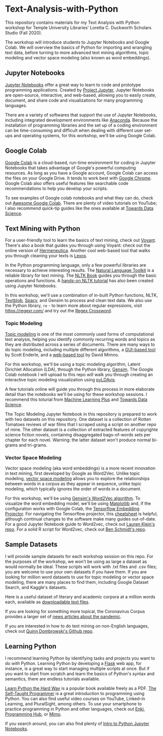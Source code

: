 # Text-Analysis-with-Python

This repository contains materials for my Text Analysis with Python workshop for Temple University Libraries' Loretta C. Duckworth Scholars Studio (Fall 2020).

The workshop will introduce students to Jupyter Notebooks and Google Colab. We will overview the basics of Python for importing and wrangling text data, before turning to more advanced text mining algorithms, topic modeling and vector space modeling (also known as word embeddings).

## Jupyter Notebooks

[Jupyter Notebooks](https://github.com/jupyter/notebook) offer a great way to learn to code and prototype programming applications. Created by [Project Jupyter](https://jupyter.org/), Jupyter Notebooks are open-source, interactive, and web-based, allowing you to easily create, document, and share code and visualizations for many programming languages.

There are a variety of softwares that support the use of Jupyter Notebooks, including integrated development environments like [Anaconda](https://docs.anaconda.com/anaconda/navigator/). Because the installation of programming libraries and the set up of a coding environment can be time-consuming and difficult when dealing with different user set-ups and operating systems, for this workshop, we'll be using Google Colab.

## Google Colab

[Google Colab](https://colab.research.google.com/notebooks/intro.ipynb#recent=true) is a cloud-based, run-time environment for coding in Jupyter Notebooks that takes advantage of Google's powerful computing resources. As long as you have a Google account, Google Colab can access the files on your Google Drive. It tends to work best with [Google Chrome](https://www.google.com/chrome/index.html). Google Colab also offers useful features like searchable code recommendations to help you develop your scripts. 

To see examples of Google colab notebooks and what they can do, check out [Awesome Google Colab](https://github.com/firmai/awesome-google-colab). There are plenty of video tutorials on YouTube; I also recommend quick-tip guides like the ones available at [Towards Data Science](https://towardsdatascience.com/10-tips-for-a-better-google-colab-experience-33f8fe721b82).

## Text Mining with Python

For a user-friendly tool to learn the basics of text mining, check out [Voyant](https://voyant-tools.org/). There's also a book that guides you through using Voyant: check out the online version of [Hermeneutica](http://hermeneuti.ca/). Another cool web-based tool that walks you through cleaning your texts is [Lexos](http://lexos.wheatoncollege.edu/upload).

In the Python programming language, only a few powerful libraries are necessary to achieve interesting results. The [Natural Language Toolkit](https://www.nltk.org) is a reliable library for text mining. The [NLTK Book](https://www.nltk.org/book/) guides you through the basic operations and functions. A [hands-on NLTK tutorial](https://github.com/hb20007/hands-on-nltk-tutorial) has also been created using Jupyter Notebooks.

In this workshop, we'll use a combination of in-built Python functions, NLTK, [Textblob](https://textblob.readthedocs.io/en/dev/), [Spacy](https://spacy.io/), and Gensim to process and clean text data. We also use the Python library, `re` - to learn more about regular expressions, visit https://regexr.com/ and try out the [Regex Crossword](https://regexcrossword.com/).

### Topic Modeling

[Topic modeling](http://journalofdigitalhumanities.org/2-1/topic-modeling-a-basic-introduction-by-megan-r-brett/) is one of the most commonly used forms of computational text analysis, helping you identify commonly recurring words and topics as they are distributed across a series of documents. There are many ways to do topic modeling, including multiple different algorithms, a [GUI-based tool](https://github.com/senderle/topic-modeling-tool) by Scott Enderle, and a [web-based tool](https://mimno.infosci.cornell.edu/jsLDA/) by David Mimno.

For this workshop, we'll be using a topic modeling algorithm, Latent Dirichlet Allocation (LDA), through the Python library, [Gensim](https://radimrehurek.com/gensim/). The Google Colab notebook I will upload to this repo will walk you through creating an interactive topic modeling visualization using [pyLDAvis](https://github.com/bmabey/pyLDAvis).

A few tutorials online will guide you through this process in more elaborate detail than the notebooks we'll be using for these workshop sessions. I recommend this toturial from [Machine Learning Plus](https://www.machinelearningplus.com/nlp/topic-modeling-gensim-python/) and [Towards Data Science](https://towardsdatascience.com/topic-modelling-in-python-with-nltk-and-gensim-4ef03213cd21).

The Topic Modeling Jupyter Notebook in this repository is prepared to work with two datasets on this repository. One dataset is a collection of Rotten Tomatoes reviews of war films that I scraped using a script on another repo of mine. The other dataset is a collection of extracted features of copyrighte science fiction novels, containing disaggregated bags-of-words sets per chapter for each novel. Warning: the latter dataset won't produce normal bi-grams and tri-grams.

### Vector Space Modeling

Vector space modeling (aka word embeddings) is a more recent innovation in text mining, first developed by Google as Word2Vec. Unlike topic modeling, [vector space modeling](http://bookworm.benschmidt.org/posts/2015-10-25-Word-Embeddings.html) allows you to explore the relationships between words in a corpus as they appear in sequence, unlike topic modeling, which typically ignores the order of words in a document. 

For this workshop, we'll be using [Gensim's Word2Vec algorithm](https://radimrehurek.com/gensim/auto_examples/tutorials/run_word2vec.html). To visualize the word embedding model, we'll be using [Matplotlib](https://matplotlib.org/) and, if the configuration works with Google Colab, the [Tensorflow Embedding Projector](https://projector.tensorflow.org/). For navigating the Tensorflow projector, this [cheatsheet](https://github.com/louishenrifranc/Tensorflow-Cheatsheet) is helpful, although continual changes to the software make many guides out-of-date. For a good Jupyter Notebook guide to Word2vec, check out [Lauren Klein's repo](https://github.com/laurenfklein/emory-qtm340/blob/master/notebooks/class12-word-vectors-complete.ipynb). For a solid R script for Word2vec, check out [Ben Schmidt's repo](https://github.com/bmschmidt/wordVectors).

## Sample Datasets

I will provide sample datasets for each workshop session on this repo. For the purposes of the workshop, we won't be using as large a dataset as would normally be ideal. These scripts will work with .txt files and .csv files; you are welcome to use your own datasets if you have them. If you are looking for million word datasets to use for topic modeling or vector space modeling, there are many places to find them, including Google Dataset Search, and Kaggle's datasets. 

Here is a useful dataset of literary and academic corpora at a million words each, available as [downloadable text files](http://www.thegrammarlab.com/?nor-portfolio=1000000-word-sample-corpora).

If you are looking for something more topical, the Coronavirus Corpus provides a larger set of [news articles about the pandemic](https://www.english-corpora.org/corona/).

If you are interested in how to do text mining on non-English languages, check out [Quinn Dombrowski's Github repo](https://github.com/multilingual-dh/nlp-resources).

## Learning Python 

I recommend learning Python by identifying tasks and projects you want to do *with* Python. Learning Python by developing a [Flask](https://flask.palletsprojects.com/en/1.1.x/) web app, for instance, is a great way to start managing multiple scripts at once. But if you want to start from scratch and learn the basics of Python's syntax and semantics, there are endless tutorials available. 

[Learn Python the Hard Way](https://learntocodetogether.com/learn-python-the-hard-way-free-ebook-download/) is a popular book available freely as a PDF. [The Self-Taught Programmer](https://www.goodreads.com/book/show/51941365-the-self-taught-programmer) is a great introduction to programming using Python. You can also find useful video courses on YouTube, Linked-in Learning, and PluralSight, among others. To use your smartphone to practice programming in Python and other languages, check out [Enki](https://play.google.com/store/apps/details?id=com.enki.insights&hl=en_US&gl=US), [Programming Hub](https://programminghub.io/), or [Mimo](https://getmimo.com/).

If you search around, you can also find plenty of [Intro to Python Jupyter Notebooks](https://jupyter.brynmawr.edu/services/public/dblank/CS245%20Programming%20Languages/2016-Fall/Labs/Chapter%2002%20-%20Introduction%20to%20Python.ipynb).
